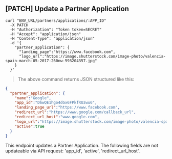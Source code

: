 ## [PATCH] Update a Partner Application

```shell
curl "ENV_URL/partners/applications/:APP_ID"
  -X PATCH
  -H "Authorization": "Token token=SECRET"
  -H "Accept": "application/json"
  -H "Content-Type": "application/json"
  -d '{
    "partner_application": {
      "landing_page":"https://www.facebook.com",
      "logo_url":"https://image.shutterstock.com/image-photo/valencia-spain-march-05-2017-260nw-593204357.jpg"
    }
  }'
```
> The above command returns JSON structured like this:

```json
{
  "partner_application": {
    "name":"Google",
    "app_id":"D6wQE1hgo4dGx6FPkfRUzwu6",
    "landing_page_url":"https://www.facebook.com",
    "redirect_url":"https://www.google.com/callback_url",
    "redirect_url_host":"www.google.com",
    "logo_url":"https://image.shutterstock.com/image-photo/valencia-spain-march-05-2017-260nw-593204357.jpg",
    "active":true
  }
}
```

This endpoint updates a Partner Application. The following fields are not updateable via API request: 'app_id', 'active', 'redirect_url_host'.

